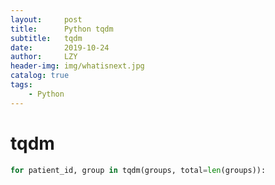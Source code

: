 ```yaml
---
layout:     post
title:      Python tqdm
subtitle:   tqdm
date:       2019-10-24
author:     LZY
header-img: img/whatisnext.jpg
catalog: true
tags:
    - Python
---
```


# tqdm

```python
for patient_id, group in tqdm(groups, total=len(groups)):
```

